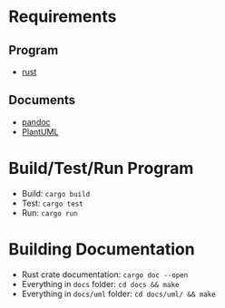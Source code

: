 # Requirements
## Program
* [rust](https://www.rust-lang.org/)

## Documents
* [pandoc](https://pandoc.org/)
* [PlantUML](https://pandoc.org/)

# Build/Test/Run Program
* Build: `cargo build`
* Test: `cargo test`
* Run: `cargo run`

# Building Documentation

* Rust crate documentation: `cargo doc --open`
* Everything in `docs` folder: `cd docs && make`
* Everything in `docs/uml` folder: `cd docs/uml/ && make`
